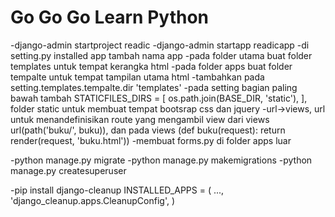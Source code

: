 # Go Go Go Learn Python

-django-admin startproject readic
-django-admin startapp readicapp
-di setting.py installed app tambah nama app
-pada folder utama buat folder templates untuk tempat kerangka html
-pada folder apps buat folder tempalte untuk tempat tampilan utama html
-tambahkan pada setting.templates.tempalte.dir 'templates'
-pada setting bagian paling bawah tambah STATICFILES_DIRS = [
    os.path.join(BASE_DIR, 'static'), 
], folder static untuk membuat tempat bootsrap css dan jquery
-url->views, url untuk menandefinisikan route yang mengambil view dari views url(path('buku/', buku)), dan pada 
views (def buku(request):
    return render(request, 'buku.html'))
-membuat forms.py di folder apps luar

-python manage.py migrate
-python manage.py makemigrations
-python manage.py createsuperuser

-pip install django-cleanup 
INSTALLED_APPS = (
    ...,
    'django_cleanup.apps.CleanupConfig',
)





